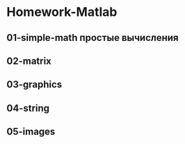 # Homework-Matlab
## 01-simple-math простые вычисления
## 02-matrix 
## 03-graphics 
## 04-string
## 05-images
